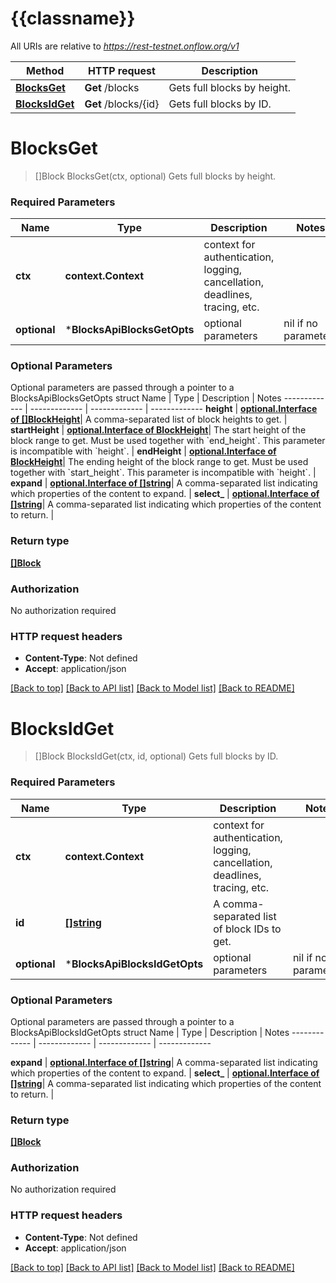 # {{classname}}

All URIs are relative to *https://rest-testnet.onflow.org/v1*

Method | HTTP request | Description
------------- | ------------- | -------------
[**BlocksGet**](BlocksApi.md#BlocksGet) | **Get** /blocks | Gets full blocks by height.
[**BlocksIdGet**](BlocksApi.md#BlocksIdGet) | **Get** /blocks/{id} | Gets full blocks by ID.

# **BlocksGet**
> []Block BlocksGet(ctx, optional)
Gets full blocks by height.

### Required Parameters

Name | Type | Description  | Notes
------------- | ------------- | ------------- | -------------
 **ctx** | **context.Context** | context for authentication, logging, cancellation, deadlines, tracing, etc.
 **optional** | ***BlocksApiBlocksGetOpts** | optional parameters | nil if no parameters

### Optional Parameters
Optional parameters are passed through a pointer to a BlocksApiBlocksGetOpts struct
Name | Type | Description  | Notes
------------- | ------------- | ------------- | -------------
 **height** | [**optional.Interface of []BlockHeight**](BlockHeight.md)| A comma-separated list of block heights to get. | 
 **startHeight** | [**optional.Interface of BlockHeight**](.md)| The start height of the block range to get. Must be used together with &#x60;end_height&#x60;. This parameter is incompatible with &#x60;height&#x60;. | 
 **endHeight** | [**optional.Interface of BlockHeight**](.md)| The ending height of the block range to get. Must be used together with &#x60;start_height&#x60;. This parameter is incompatible with &#x60;height&#x60;. | 
 **expand** | [**optional.Interface of []string**](string.md)| A comma-separated list indicating which properties of the content to expand. | 
 **select_** | [**optional.Interface of []string**](string.md)| A comma-separated list indicating which properties of the content to return. | 

### Return type

[**[]Block**](Block.md)

### Authorization

No authorization required

### HTTP request headers

 - **Content-Type**: Not defined
 - **Accept**: application/json

[[Back to top]](#) [[Back to API list]](../README.md#documentation-for-api-endpoints) [[Back to Model list]](../README.md#documentation-for-models) [[Back to README]](../README.md)

# **BlocksIdGet**
> []Block BlocksIdGet(ctx, id, optional)
Gets full blocks by ID.

### Required Parameters

Name | Type | Description  | Notes
------------- | ------------- | ------------- | -------------
 **ctx** | **context.Context** | context for authentication, logging, cancellation, deadlines, tracing, etc.
  **id** | [**[]string**](string.md)| A comma-separated list of block IDs to get. | 
 **optional** | ***BlocksApiBlocksIdGetOpts** | optional parameters | nil if no parameters

### Optional Parameters
Optional parameters are passed through a pointer to a BlocksApiBlocksIdGetOpts struct
Name | Type | Description  | Notes
------------- | ------------- | ------------- | -------------

 **expand** | [**optional.Interface of []string**](string.md)| A comma-separated list indicating which properties of the content to expand. | 
 **select_** | [**optional.Interface of []string**](string.md)| A comma-separated list indicating which properties of the content to return. | 

### Return type

[**[]Block**](Block.md)

### Authorization

No authorization required

### HTTP request headers

 - **Content-Type**: Not defined
 - **Accept**: application/json

[[Back to top]](#) [[Back to API list]](../README.md#documentation-for-api-endpoints) [[Back to Model list]](../README.md#documentation-for-models) [[Back to README]](../README.md)

